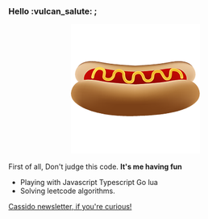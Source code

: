 

<h3>Hello :vulcan_salute: ;</h3>

<p align="center">
   <img alt="Hot dog" src="/images/fast_food.png" />
</p>

<p>First of all, Don't judge this code. <b>It's me having fun</b></p>

<ul>
  <li>Playing with Javascript Typescript Go lua </li>
  <li>Solving leetcode algorithms.</li>
</ul>

<a href="https://cassidoo.co/newsletter/"> Cassido newsletter, if you're curious! </a>
